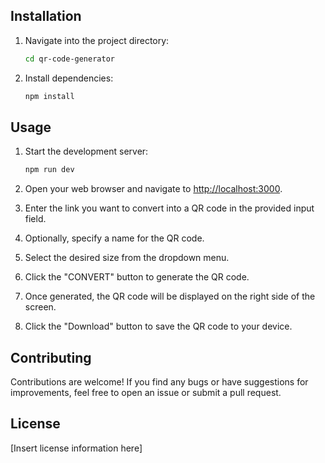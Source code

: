 ## Installation

1. Navigate into the project directory:

    ```bash
    cd qr-code-generator
    ```

2. Install dependencies:

    ```bash
    npm install
    ```

## Usage

1. Start the development server:

    ```bash
    npm run dev
    ```

2. Open your web browser and navigate to [http://localhost:3000](http://localhost:3000).

3. Enter the link you want to convert into a QR code in the provided input field.

4. Optionally, specify a name for the QR code.

5. Select the desired size from the dropdown menu.

6. Click the "CONVERT" button to generate the QR code.

7. Once generated, the QR code will be displayed on the right side of the screen.

8. Click the "Download" button to save the QR code to your device.

## Contributing

Contributions are welcome! If you find any bugs or have suggestions for improvements, feel free to open an issue or submit a pull request.

## License

[Insert license information here]
